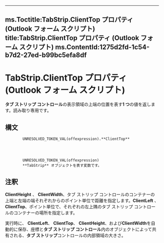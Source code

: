 

---
ms.Toctitle:TabStrip.ClientTop プロパティ (Outlook フォーム スクリプト)
title:TabStrip.ClientTop プロパティ (Outlook フォーム スクリプト)
ms.ContentId:1275d2fd-1c54-b7d2-27ed-b99bc5efa8df
---
# TabStrip.ClientTop プロパティ (Outlook フォーム スクリプト)




**タブ ストリップ コントロール**の表示領域の上端の位置を表す**1 つ**の値を返します。読み取り専用です。

## 構文

            UNRESOLVED_TOKEN_VAL(offexpression).**ClientTop**




            UNRESOLVED_TOKEN_VAL(offexpression)
            **TabStrip** オブジェクトを表す変数です。



## 注釈
**ClientHeight** 、 **ClientWidth**、タブ ストリップ コントロールのコンテナーの上端と左端の端それぞれからのポイント単位で距離を指定します。**ClientLeft** 、 **ClientTop**、ポイント単位で、それぞれの左上隅のタブ ストリップ コントロールのコンテナーの場所を指定します。



実行時に、 **ClientLeft**、 **ClientTop**、 **ClientHeight**、および**ClientWidth**を自動的に保存、座標と**タブ ストリップ コントロール**内のオブジェクトによって共有される、**タブ ストリップ**コントロールの内部領域の大きさ。




